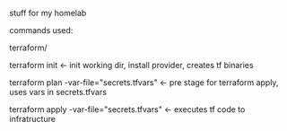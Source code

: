 stuff for my homelab

commands used:

terraform/ 

terraform init <- init working dir, install provider, creates tf binaries

terraform plan -var-file="secrets.tfvars"  <- pre stage for terraform apply, uses vars in secrets.tfvars

terraform apply -var-file="secrets.tfvars"  <- executes tf code to infratructure 

